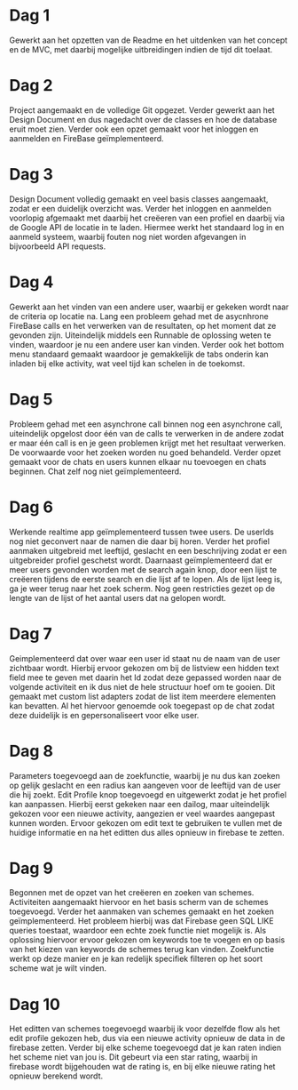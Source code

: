 # Dag 1
Gewerkt aan het opzetten van de Readme en het uitdenken van het concept en de MVC, met daarbij mogelijke uitbreidingen indien
de tijd dit toelaat.

# Dag 2
Project aangemaakt en de volledige Git opgezet. Verder gewerkt aan het Design Document en dus nagedacht over de classes en 
hoe de database eruit moet zien. Verder ook een opzet gemaakt voor het inloggen en aanmelden en FireBase geïmplementeerd.

# Dag 3
Design Document volledig gemaakt en veel basis classes aangemaakt, zodat er een duidelijk overzicht was. Verder het inloggen
en aanmelden voorlopig afgemaakt met daarbij het creëeren van een profiel en daarbij via de Google API de locatie in te laden.
Hiermee werkt het standaard log in en aanmeld systeem, waarbij fouten nog niet worden afgevangen in bijvoorbeeld API requests.

# Dag 4
Gewerkt aan het vinden van een andere user, waarbij er gekeken wordt naar de criteria op locatie na. Lang een probleem gehad met
de asycnhrone FireBase calls en het verwerken van de resultaten, op het moment dat ze gevonden zijn. Uiteindelijk middels een
Runnable de oplossing weten te vinden, waardoor je nu een andere user kan vinden. Verder ook het bottom menu standaard gemaakt 
waardoor je gemakkelijk de tabs onderin kan inladen bij elke activity, wat veel tijd kan schelen in de toekomst.

# Dag 5

Probleem gehad met een asynchrone call binnen nog een asynchrone call, uiteindelijk opgelost door één van de calls te verwerken in de andere zodat er maar één call is en je geen problemen krijgt met het resultaat verwerken. De voorwaarde voor het zoeken worden nu goed behandeld. Verder opzet gemaakt voor de chats en users kunnen elkaar nu toevoegen en chats beginnen. Chat zelf nog niet geïmplementeerd.

# Dag 6

Werkende realtime app geïmplementeerd tussen twee users. De userIds nog niet geconvert naar de namen die daar bij horen. Verder het profiel aanmaken uitgebreid met leeftijd, geslacht en een beschrijving zodat er een uitgebreider profiel geschetst wordt. Daarnaast geïmplementeerd dat er meer users gevonden worden met de search again knop, door een lijst te creëeren tijdens de eerste search en die lijst af te lopen. Als de lijst leeg is, ga je weer terug naar het zoek scherm. Nog geen restricties gezet op de lengte van de lijst of het aantal users dat na gelopen wordt.

# Dag 7

Geimplementeerd dat over waar een user id staat nu de naam van de user zichtbaar wordt. Hierbij ervoor gekozen om bij de listview een hidden text field mee te geven met daarin het Id zodat deze gepassed worden naar de volgende activiteit en ik dus niet de hele structuur hoef om te gooien. Dit gemaakt met custom list adapters zodat de list item meerdere elementen kan bevatten. Al het hiervoor genoemde ook toegepast op de chat zodat deze duidelijk is en gepersonaliseert voor elke user.

# Dag 8

Parameters toegevoegd aan de zoekfunctie, waarbij je nu dus kan zoeken op gelijk geslacht en een radius kan aangeven voor de leeftijd van de user die hij zoekt. Edit Profile knop toegevoegd en uitgewerkt zodat je het profiel kan aanpassen. Hierbij eerst gekeken naar een dailog, maar uiteindelijk gekozen voor een nieuwe activity, aangezien er veel waardes aangepast kunnen worden. Ervoor gekozen om edit text te gebruiken te vullen met de huidige informatie en na het editten dus alles opnieuw in firebase te zetten.

# Dag 9

Begonnen met de opzet van het creëeren en zoeken van schemes. Activiteiten aangemaakt hiervoor en het basis scherm van de schemes toegevoegd. Verder het aanmaken van schemes gemaakt en het zoeken geïmplementeerd. Het probleem hierbij was dat Firebase geen SQL LIKE queries toestaat, waardoor een echte zoek functie niet mogelijk is. Als oplossing hiervoor ervoor gekozen om keywords toe te voegen en op basis van het kiezen van keywords de schemes terug kan vinden. Zoekfunctie werkt op deze manier en je kan redelijk specifiek filteren op het soort scheme wat je wilt vinden.

# Dag 10

Het editten van schemes toegevoegd waarbij ik voor dezelfde flow als het edit profile gekozen heb, dus via een nieuwe activity opnieuw de data in de firebase zetten. Verder bij elke scheme toegevoegd dat je kan raten indien het scheme niet van jou is. Dit gebeurt via een star rating, waarbij in firebase wordt bijgehouden wat de rating is, en bij elke nieuwe rating het opnieuw berekend wordt.
